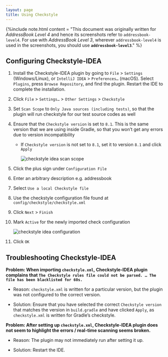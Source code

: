 ```yaml
---
layout: page
title: Using Checkstyle
---
```

{%include note.html content = "This document was originally written for
*AddressBook Level 4* and hence its screenshots refer to
`addressbook-level4`. For use with *AddressBook Level 3*, wherever
`addressbook-level4` is used in the screenshots, you
should use **`addressbook-level3`**." %}

## Configuring Checkstyle-IDEA

1.  Install the Checkstyle-IDEA plugin by going to `File` \> `Settings`
    (Windows/Linux), or `IntelliJ IDEA` \> `Preferences…​` (macOS).
    Select `Plugins`, press `Browse Repository`, and find the plugin.
    Restart the IDE to complete the installation.

2.  Click `File` \> `Settings…​` \> `Other Settings` \> `Checkstyle`

3.  Set `Scan Scope` to `Only Java sources (including tests)`, so that
    the plugin will run checkstyle for our test source codes as well

4.  Ensure that the `Checkstyle version` is set to `8.1`. This is the
    same version that we are using inside Gradle, so that you won’t get
    any errors due to version incompatibility

      - If `Checkstyle version` is not set to `8.1`, set it to version
        `8.1` and click `Apply`

        ![checkstyle idea scan
        scope](images/checkstyle-idea-scan-scope.png)

5.  Click the plus sign under `Configuration File`

6.  Enter an arbitrary description e.g. addressbook

7.  Select `Use a local Checkstyle file`

8.  Use the checkstyle configuration file found at
    `config/checkstyle/checkstyle.xml`

9.  Click `Next` \> `Finish`

10. Mark `Active` for the newly imported check configuration

    ![checkstyle idea
    configuration](images/checkstyle-idea-configuration.png)

11. Click `OK`

## Troubleshooting Checkstyle-IDEA

**Problem: When importing `checkstyle.xml`, Checkstyle-IDEA plugin
complains that `The Checkstyle rules file could not be parsed. …​ The
file has been blacklisted for 60s.`**

  - Reason: `checkstyle.xml` is written for a particular version, but
    the plugin was not configured to the correct version.

  - Solution: Ensure that you have selected the correct `Checkstyle
    version` that matches the version in `build.gradle` and have clicked
    `Apply`, as `checkstyle.xml` is written for Gradle’s checkstyle.

**Problem: After setting up `checkstyle.xml`, Checkstyle-IDEA plugin
does not seem to highlight the errors / real-time scanning seems
broken.**

  - Reason: The plugin may not immediately run after setting it up.

  - Solution: Restart the IDE.
